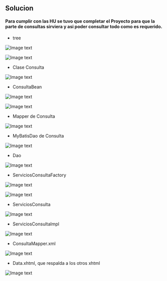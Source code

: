 ## Solucion

#### Para cumplir con las HU se tuvo que completar el Proyecto para que la parte de consultas sirviera y asi poder consultar todo como es requerido.

- tree

![Image text](https://github.com/CamiloCastiblanco/Parcial2CVDS/blob/main/imgPar/tree1.png)

![Image text](https://github.com/CamiloCastiblanco/Parcial2CVDS/blob/main/imgPar/tree2.png)

- Clase Consulta

![Image text](https://github.com/CamiloCastiblanco/Parcial2CVDS/blob/main/imgPar/ClaseConsulta.png)
 
- ConsultaBean

![Image text](https://github.com/CamiloCastiblanco/Parcial2CVDS/blob/main/imgPar/ConsultaBean.png) 

![Image text](https://github.com/CamiloCastiblanco/Parcial2CVDS/blob/main/imgPar/ConsultaBean2.png) 
 
- Mapper de Consulta

![Image text](https://github.com/CamiloCastiblanco/Parcial2CVDS/blob/main/imgPar/MapperConsulta.png)
 
- MyBatisDao de Consulta
 
![Image text](https://github.com/CamiloCastiblanco/Parcial2CVDS/blob/main/imgPar/MybatisDao.png)
 
- Dao

![Image text](https://github.com/CamiloCastiblanco/Parcial2CVDS/blob/main/imgPar/Dao.png)

- ServiciosConsultaFactory

![Image text](https://github.com/CamiloCastiblanco/Parcial2CVDS/blob/main/imgPar/ServiciosFactory1.png) 

![Image text](https://github.com/CamiloCastiblanco/Parcial2CVDS/blob/main/imgPar/ServiciosFactory2.png) 
 
- ServiciosConsulta

![Image text](https://github.com/CamiloCastiblanco/Parcial2CVDS/blob/main/imgPar/ServiciosConsulta.png)
 
- ServiciosConsultaImpl

![Image text](https://github.com/CamiloCastiblanco/Parcial2CVDS/blob/main/imgPar/ServiciosConsultaImpl.png)

- ConsultaMapper.xml

![Image text](https://github.com/CamiloCastiblanco/Parcial2CVDS/blob/main/imgPar/ConsultaMapper_xml.png)
 
- Data.xhtml, que respalda a los otros xhtml

![Image text](https://github.com/CamiloCastiblanco/Parcial2CVDS/blob/main/imgPar/data_xhtml.png)

